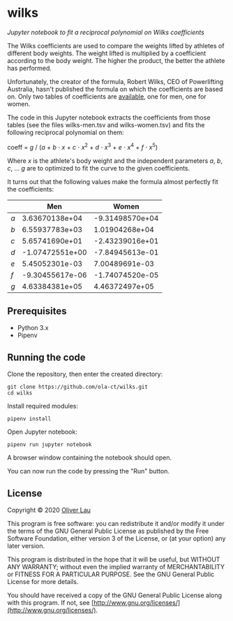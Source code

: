 # wilks

_Jupyter notebook to fit a reciprocal polynomial on Wilks coefficients_

The Wilks coefficients are used to compare the weights lifted by athletes of different body weights.
The weight lifted is multiplied by a coefficient according to the body weight.
The higher the product, the better the athlete has performed.

Unfortunately, the creator of the formula, Robert Wilks, CEO of Powerlifting Australia,
hasn't published the formula on which the coefficients are based on.
Only two tables of coefficients are [available](https://powerliftingaustralia.com/wilks-formula/), one for men, one for women.

The code in this Jupyter notebook extracts the coefficients from those tables (see the files wilks-men.tsv and wilks-women.tsv) and fits the following reciprocal polynomial on them:

coeff = _g_ / (_a_ + _b_ ⋅ _x_ + _c_ ⋅ _x_<sup>2</sup> + _d_ ⋅ _x_<sup>3</sup> + _e_ ⋅ _x_<sup>4</sup> + _f_ ⋅ _x_<sup>5</sup>)

Where _x_ is the athlete's body weight and the independent parameters _a_, _b_, _c_, … _g_ are to optimized to fit the curve to the given coefficients.

It turns out that the following values make the formula almost perfectly fit the coefficients:

|     | Men              | Women            |
| --- | ---------------- | ---------------- |
| _a_ | 3.63670138e+04   | -9.31498570e+04  |
| _b_ | 6.55937783e+03   | 1.01904268e+04   |
| _c_ | 5.65741690e+01   | -2.43239016e+01  |
| _d_ | -1.07472551e+00  | -7.84945613e-01  |
| _e_ | 5.45052301e-03   | 7.00489691e-03   |
| _f_ | -9.30455617e-06  | -1.74074520e-05  |
| _g_ | 4.63384381e+05   | 4.46372497e+05   |


## Prerequisites

 - Python 3.x
 - Pipenv
 
## Running the code

Clone the repository, then enter the created directory:

```
git clone https://github.com/ola-ct/wilks.git
cd wilks
```

Install required modules:

```
pipenv install
```

Open Jupyter notebook:

```
pipenv run jupyter notebook
```

A browser window containing the notebook should open.

You can now run the code by pressing the "Run" button.

## License

Copyright &copy; 2020 [Oliver Lau](mailto:oliver@ersatzworld.net)

This program is free software: you can redistribute it and/or modify it under the terms of the GNU General Public License as published by the Free Software Foundation, either version 3 of the License, or (at your option) any later version.

This program is distributed in the hope that it will be useful, but WITHOUT ANY WARRANTY; without even the implied warranty of MERCHANTABILITY or FITNESS FOR A PARTICULAR PURPOSE.  See the GNU General Public License for more details.

You should have received a copy of the GNU General Public License along with this program. If not, see [http://www.gnu.org/licenses/](http://www.gnu.org/licenses/).
